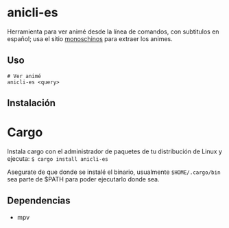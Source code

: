 # anicli-es

Herramienta para ver animé desde la línea de comandos, con subtitulos en español; usa el sitio [monoschinos](https://monoschinos2.com/) para extraer los animes.

## Uso

	# Ver animé
	anicli-es <query>
	
## Instalación

# Cargo
	
Instala cargo con el administrador de paquetes de tu distribución de Linux y ejecuta:
`$ cargo install anicli-es`
	
Asegurate de que donde se instalé el binario, usualmente `$HOME/.cargo/bin` sea parte de $PATH para poder ejecutarlo donde sea.

## Dependencias

* mpv
